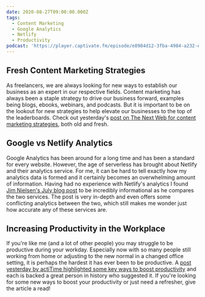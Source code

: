 ```yaml
---
date: 2020-08-27T09:00:00.000Z
tags:
  - Content Marketing
  - Google Analytics
  - Netlify
  - Productivity
podcast: 'https://player.captivate.fm/episode/e8984d12-3fba-4984-a232-ebe4a95251f0'
---
```


## Fresh Content Marketing Strategies

As freelancers, we are always looking for new ways to establish our business as an expert in our respective fields. Content marketing has always been a staple strategy to drive our business forward, examples being blogs, ebooks, webinars, and podcasts. But it is important to be on the lookout for new strategies to help elevate our businesses to the top of the leaderboards. Check out yesterday's [post on The Next Web for content marketing strategies](https://thenextweb.com/growth-quarters/2020/08/26/7-fresh-content-marketing-strategies-you-havent-tried-plus-8-classic-ones-syndication/), both old and fresh.

## Google vs Netlify Analytics

Google Analytics has been around for a long time and has been a standard for every website. However, the age of serverless has brought about Netlify and their analytics service. For me, it can be hard to tell exactly how my analytics data is formed and it certainly becomes an overwhelming amount of information. Having had no experience with Netlify's analytics I found [Jim Nielsen's July blog post](https://blog.jim-nielsen.com/2020/google-vs-netlify-analytics/) to be incredibly informational as he compares the two services. The post is very in-depth and even offers some conflicting analytics between the two, which still makes me wonder just how accurate any of these services are.

## Increasing Productivity in the Workplace

If you're like me (and a lot of other people) you may struggle to be productive during your workday. Especially now with so many people still working from home or adjusting to the new normal in a changed office setting, it is perhaps the hardest it has ever been to be productive. A [post yesterday by actiTime highlighted some key ways to boost productivity](https://www.actitime.com/productivity/increase-productivity-in-the-workplace/) and each is backed a great person in history who suggested it. If you're looking for some new ways to boost your productivity or just need a refresher, give the article a read!

